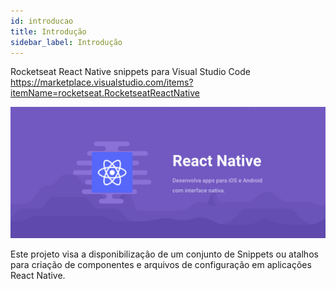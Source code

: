 ```yaml
---
id: introducao
title: Introdução
sidebar_label: Introdução
---
```


Rocketseat React Native snippets para Visual Studio Code https://marketplace.visualstudio.com/items?itemName=rocketseat.RocketseatReactNative

![React Native](assets/ambiente-react-native/header.png)

Este projeto visa a disponibilização de um conjunto de Snippets ou atalhos para criação de componentes e arquivos de configuração em aplicações React Native.
